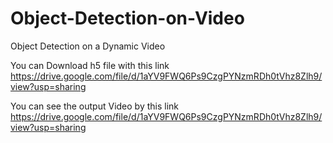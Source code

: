 # Object-Detection-on-Video
Object Detection on a Dynamic Video

You can Download h5 file with this link https://drive.google.com/file/d/1aYV9FWQ6Ps9CzgPYNzmRDh0tVhz8Zlh9/view?usp=sharing

You can see the output Video by this link https://drive.google.com/file/d/1aYV9FWQ6Ps9CzgPYNzmRDh0tVhz8Zlh9/view?usp=sharing
